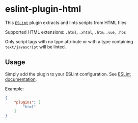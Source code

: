 eslint-plugin-html
==================

This [`ESLint`](http://eslint.org) plugin extracts and lints scripts from HTML files.

Supported HTML extensions: `.html`, `.xhtml`, `.htm`, `.vue`, `.hbs`

Only script tags with no type attribute or with a type containing `text/javascript` will be linted.

Usage
-----

Simply add the plugin to your ESLint configuration. See
[ESLint documentation](http://eslint.org/docs/user-guide/configuring#configuring-plugins).

Example:

```json
{
    "plugins": [
        "html"
    ]
}
```

